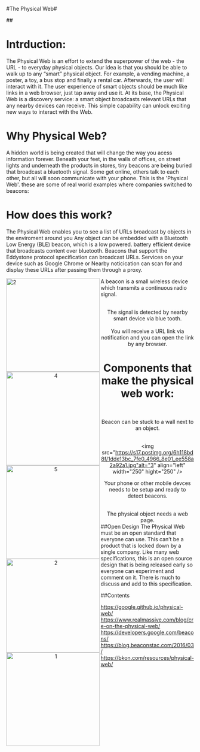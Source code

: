 #The Physical Web#

##<h1>Intrduction:</h1>
The Physical Web is an effort to extend the superpower of the web - the URL - to everyday physical objects. 
Our idea is that you should be able to walk up to any “smart” physical object. 
For example, a vending machine, a poster, a toy, a bus stop and finally a rental car. Afterwards, the user will interact with it. 
The user experience of smart objects should be much like links in a web browser, just tap away and use it.
At its base, the Physical Web is a discovery service: a smart object broadcasts relevant URLs that any nearby devices can receive.
This simple capability can unlock exciting new ways to interact with the Web.
 
 
<h1>Why Physical Web?</h1>

A hidden world is being created that will change the way you acess information forever. Beneath your feet, in the walls of offices, on street lights
and underneath the products in stores, tiny beacons are being buried that broadcast a bluetooth signal. Some get online, others talk to each other, but all will soon communicate with your 
phone. This is the 'Physical Web'. these are some of real world examples where companies switched to beacons:
 
<h1>How does this work?</h1>


The Physical Web enables you to see a list of URLs broadcast by objects in the enviroment around you Any object can
be embedded with a Bluetooth Low Energy (BLE) beacon, which is a low powered. battery efficient device that broadcasts content over
bluetooth. Beacons that support the Eddystone protocol specification can broadcast URLs. Services on your device such as Google Chrome or Nearby noticication 
can scan for and display these URLs after passing them through a proxy.

<div hight="700" width="700" align="left">
<img src="http://www.twinsoft.se/images/beacon.png"alt="2" align="left" width="250" hight="250"	/>

<p align="left">A beacon is a small wireless device which transmits a continuous radio signal.<p>
</div>


<div hight="500" width="500" align="center">
<img src="https://s21.postimg.org/mjrta3uwn/33e299a6_5bc3_4808_a525_ba60878d364c.jpg"alt="4" align="left" width="250" hight="250"	/>
</br>
The signal is detected by nearby smart device via blue tooth.
</div>

<div hight="500" width="500" align="center">
<img src="https://s11.postimg.org/ck94x7epv/234f64a8_8390_472b_b092_83403eca4a21.jpg" alt="5" align="left" width="250" hight="250"	/>
</br>
You will receive a URL link via notification and you can open the link by any browser.
</div>

<div hight="500" width="500" align="center">
<h1>Components that make the physical web work:</h1>
<img src="http://www.twinsoft.se/images/beacon.png"alt="2" align="left" width="250" hight="250"	"/>
</br>

Beacon can be stuck to a wall next to an object.
</br>
</br>


<img src="https://s17.postimg.org/6h118bd8f/1dde13bc_7fe0_4966_8e01_ee558a2a92a1.jpg"alt="3" align="left" width="250" hight="250"	/>
</br>

Your phone or other mobile devces needs to be setup and ready to detect beacons.
</br>
</br>

<img src="https://s22.postimg.org/jgug2k1dd/a27100d1_2f10_45b2_aaad_c8ff4891c8bc.jpg" alt="1" align="left" width="250" hight="250"	/>
The physical object needs a web page.
</div >
##Open Design
The Physical Web must be an open standard that everyone can use. This can’t be a product that is locked down by a single company. Like many web specifications, this is an open source design that is being released early so everyone can experiment and comment on it. There is much to discuss and add to this specification.



##Contents

https://google.github.io/physical-web/
https://www.realmassive.com/blog/cre-on-the-physical-web/
https://developers.google.com/beacons/
https://blog.beaconstac.com/2016/03/
https://bkon.com/resources/physical-web/